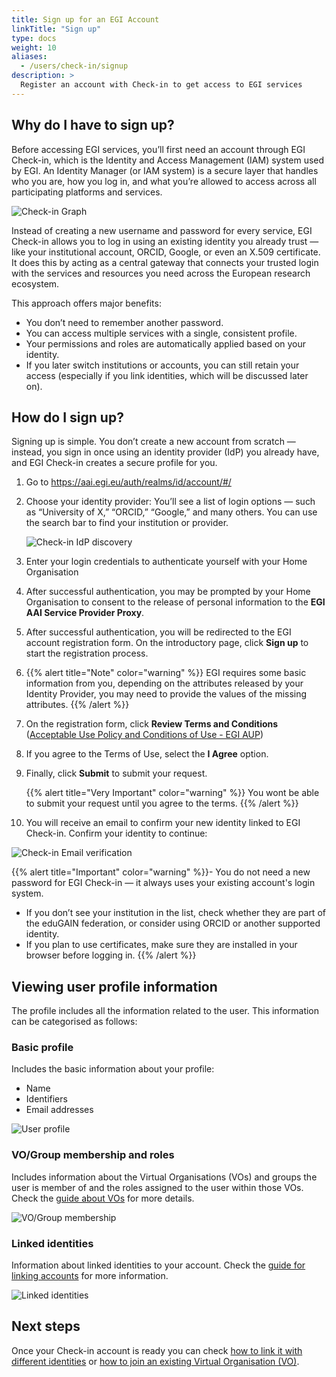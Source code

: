 ```yaml
---
title: Sign up for an EGI Account
linkTitle: "Sign up"
type: docs
weight: 10
aliases:
  - /users/check-in/signup
description: >
  Register an account with Check-in to get access to EGI services
---
```


## Why do I have to sign up? 

Before accessing EGI services, you’ll first need an account through EGI Check-in, which is the Identity and Access Management (IAM) system used by EGI. An Identity Manager (or IAM system) is a secure layer that handles who you are, how you log in, and what you’re allowed to access across all participating platforms and services.

 ![Check-in Graph](./check-in-graph.png)

Instead of creating a new username and password for every service, EGI Check-in allows you to log in using an existing identity you already trust — like your institutional account, ORCID, Google, or even an X.509 certificate. It does this by acting as a central gateway that connects your trusted login with the services and resources you need across the European research ecosystem.


This approach offers major benefits:
- You don’t need to remember another password.
- You can access multiple services with a single, consistent profile.
- Your permissions and roles are automatically applied based on your identity.
- If you later switch institutions or accounts, you can still retain your access (especially if you link identities, which will be discussed later on).

## How do I sign up?

Signing up is simple. You don’t create a new account from scratch — instead, you sign in once using an identity provider (IdP) you already have, and EGI Check-in creates a secure profile for you.


1. Go to https://aai.egi.eu/auth/realms/id/account/#/
2. Choose your identity provider: You’ll see a list of login options — such as “University of X,” “ORCID,” “Google,” and many others. You can use the search bar to find your institution or provider.

   ![Check-in IdP discovery](./check-in-idp-discovery.png)
3. Enter your login credentials to authenticate yourself with your Home
   Organisation

4. After successful authentication, you may be prompted by your Home
   Organisation to consent to the release of personal information to the **EGI
   AAI Service Provider Proxy**.

5. After successful authentication, you will be redirected to the EGI account
   registration form. On the introductory page, click **Sign up** to start the
   registration process.

6.    {{% alert title="Note" color="warning" %}} EGI requires some basic information from you, depending on the attributes
   released by your Identity Provider, you may need to provide the values of the
   missing attributes. {{% /alert %}}

7. On the registration form, click **Review Terms and Conditions**
   ([Acceptable Use Policy and Conditions of Use - EGI AUP](https://aai.egi.eu/auth/realms/id/theme-info/terms-of-use))

8. If you agree to the Terms of Use, select the **I Agree** option.


9. Finally, click **Submit** to submit your request.

   {{% alert title="Very Important" color="warning" %}} You wont be able to
   submit your request until you agree to the terms. {{% /alert %}}

10. You will receive an email to confirm your new identity linked to EGI Check-in. Confirm your identity to continue: 



   ![Check-in Email verification](./check-in-email-verification.png)
  
  
   {{% alert title="Important" color="warning" %}}- You do not need a new password for EGI Check-in — it always uses your existing account's login system. 
- If you don’t see your institution in the list, check whether they are part of the eduGAIN federation, or consider using ORCID or another supported identity.
- If you plan to use certificates, make sure they are installed in your browser before logging in. {{% /alert %}}


## Viewing user profile information

The profile includes all the information related to the user. This information
can be categorised as follows:

### Basic profile

Includes the basic information about your profile:

- Name
- Identifiers
- Email addresses

![User profile](./check-in-profile-basic.png)

### VO/Group membership and roles

Includes information about the Virtual Organisations (VOs) and groups the user is
member of and the roles assigned to the user within those VOs.
Check the [guide about VOs](../vos) for more details.

![VO/Group membership](./check-in-profile-vos.png)

### Linked identities

Information about linked identities to your account. Check the
[guide for linking accounts](../linking) for more information.

![Linked identities](./check-in-profile-linked.png)

## Next steps

Once your Check-in account is ready you can check
[how to link it with different identities](../linking) or
[how to join an existing Virtual Organisation (VO)](../vos/#how-to-join-a-virtual-organisation).

